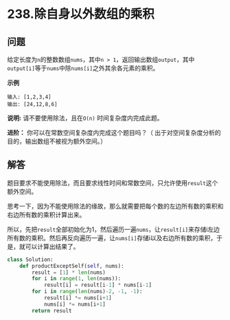 # 238.除自身以外数组的乘积

## 问题
给定长度为`n`的整数数组`nums`，其中`n > 1`，返回输出数组`output`，其中 `output[i]`等于`nums`中除`nums[i]`之外其余各元素的乘积。

**示例**
```
输入: [1,2,3,4]
输出: [24,12,8,6]
```

**说明:** 
 请不要使用除法，且在`O(n)` 时间复杂度内完成此题。

**进阶：**
你可以在常数空间复杂度内完成这个题目吗？（ 出于对空间复杂度分析的目的，输出数组不被视为额外空间。）

## 解答
题目要求不能使用除法，而且要求线性时间和常数空间，只允许使用`result`这个额外空间。

思考一下，因为不能使用除法的缘故，那么就需要把每个数的左边所有数的乘积和右边所有数的乘积计算出来。

所以，先把`result`全部初始化为1，然后遍历一遍`nums`，让`result[i]`来存储i左边所有数的乘积。然后再反向遍历一遍，让`nums[i]`存储i以及右边所有数的乘积，于是，就可以计算出结果了。

```python
class Solution:
    def productExceptSelf(self, nums):
        result = [1] * len(nums)
        for i in range(1, len(nums)):
            result[i] = result[i-1] * nums[i-1] 
        for i in range(len(nums)-2, -1, -1):
            result[i] *= nums[i+1]
            nums[i] *= nums[i+1]
        return result
```
